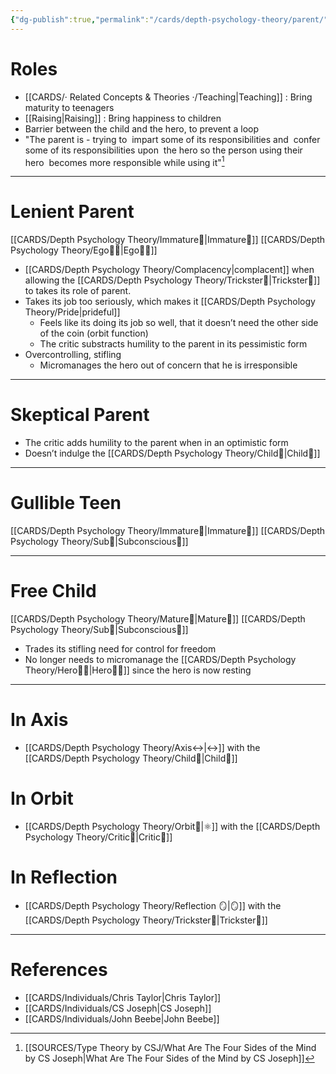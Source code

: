 ```yaml
---
{"dg-publish":true,"permalink":"/cards/depth-psychology-theory/parent/","created":"2022-12-27T21:12:34.561+01:00","updated":"2023-04-30T13:16:29.005+02:00"}
---
```


# Roles 
- [[CARDS/· Related Concepts & Theories ·/Teaching\|Teaching]] : Bring maturity to teenagers 
- [[Raising\|Raising]] : Bring happiness to children 
- Barrier between the child and the hero, to prevent a loop 
- "The parent is - trying to  impart some of its responsibilities and  confer some of its responsibilities upon  the hero so the person using their hero  becomes more responsible while using it"[^1]
---
# Lenient Parent 
[[CARDS/Depth Psychology Theory/Immature🐎\|Immature🐎]] [[CARDS/Depth Psychology Theory/Ego🙋‍♂️\|Ego🙋‍♂️]] 
- [[CARDS/Depth Psychology Theory/Complacency\|complacent]] when allowing the [[CARDS/Depth Psychology Theory/Trickster🤡\|Trickster🤡]] to takes its role of parent. 
- Takes its job too seriously, which makes it [[CARDS/Depth Psychology Theory/Pride\|prideful]] 
	- Feels like its doing its job so well, that it doesn’t need the other side of the coin (orbit function) 
	- The critic substracts humility to the parent in its pessimistic form
- Overcontrolling, stifling 
	- Micromanages the hero out of concern that he is irresponsible 
---
# Skeptical Parent 
- The critic adds humility to the parent when in an optimistic form 
- Doesn’t indulge the [[CARDS/Depth Psychology Theory/Child👼\|Child👼]] 
---
# Gullible Teen 
[[CARDS/Depth Psychology Theory/Immature🐎\|Immature🐎]] [[CARDS/Depth Psychology Theory/Sub🤸\|Subconscious🤸]] 

---
# Free Child 
[[CARDS/Depth Psychology Theory/Mature🐢\|Mature🐢]] [[CARDS/Depth Psychology Theory/Sub🤸\|Subconscious🤸]] 
- Trades its stifling need for control for freedom 
- No longer needs to micromanage the [[CARDS/Depth Psychology Theory/Hero🦸‍♂️\|Hero🦸‍♂️]] since the hero is now resting 
---
# In Axis 
- [[CARDS/Depth Psychology Theory/Axis↔️\|↔️]] with the [[CARDS/Depth Psychology Theory/Child👼\|Child👼]] 

# In Orbit 
- [[CARDS/Depth Psychology Theory/Orbit🔄\|⚛️]] with the [[CARDS/Depth Psychology Theory/Critic🤔\|Critic🤔]] 

# In Reflection 
- [[CARDS/Depth Psychology Theory/Reflection 🪞\|🪞]] with the [[CARDS/Depth Psychology Theory/Trickster🤡\|Trickster🤡]] 
---
# References 
- [[CARDS/Individuals/Chris Taylor\|Chris Taylor]]
- [[CARDS/Individuals/CS Joseph\|CS Joseph]] 
- [[CARDS/Individuals/John Beebe\|John Beebe]] 


[^1]: [[SOURCES/Type Theory by CSJ/What Are The Four Sides of the Mind by CS Joseph\|What Are The Four Sides of the Mind by CS Joseph]]